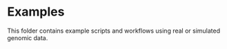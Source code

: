 # Examples

This folder contains example scripts and workflows using real or simulated genomic data. 
